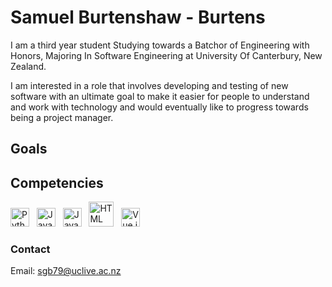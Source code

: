 
# Samuel Burtenshaw - Burtens

I am a third year student Studying towards a Batchor of Engineering with Honors, Majoring In Software Engineering at University Of Canterbury, New Zealand. 

I am interested in a role that involves developing and testing of new software with an ultimate goal to make it easier for people to understand and work with technology and would eventually like to progress towards being a project manager.

## Goals



## Competencies

<img src="https://upload.wikimedia.org/wikipedia/commons/c/c3/Python-logo-notext.svg" alt="Python" width ="30px"/> &nbsp; <img src="https://upload.wikimedia.org/wikipedia/en/3/30/Java_programming_language_logo.svg" alt="Java" width="30px"/> &nbsp; <img src="https://upload.wikimedia.org/wikipedia/commons/d/d4/Javascript-shield.svg" alt="Javascript" width="30px"/> &nbsp; <img src="https://upload.wikimedia.org/wikipedia/commons/6/61/HTML5_logo_and_wordmark.svg" alt="HTML" width="40px"/> &nbsp; <img src="https://upload.wikimedia.org/wikipedia/commons/9/95/Vue.js_Logo_2.svg" alt="Vue.js" width ="30px"/>

### Contact
Email: sgb79@uclive.ac.nz
